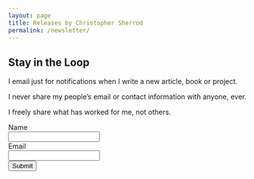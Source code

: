 ```yaml
---
layout: page
title: Releases by Christopher Sherrod
permalink: /newsletter/
---
```

## Stay in the Loop
I email just for notifications when I write a new article, book or project.

I never share my people’s email or contact information with anyone, ever.

I freely share what has worked for me, not others.

<form action="https://mail.nanakasha.com/subscribe" method="POST" accept-charset="utf-8">
    <label for="name">Name</label>&nbsp;&nbsp;<br>
    <input type="text" name="name" id="name" />
    <br>
    <label for="email">Email</label><br />
    <input type="email" name="email" id="email" />
    <br />
    <div style="display:none;">
    <label for="hp">HP</label><br />
    <input type="text" name="hp" id="hp" />
    </div>
    <input type="hidden" name="list" value="J1vJg86fQyfkjB72mTmpfA" />
    <input type="hidden" name="subform" value="yes" />
    <input type="submit" name="submit" id="submit" />
</form>